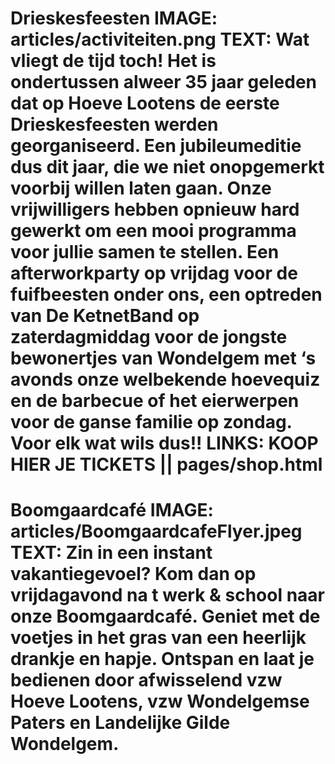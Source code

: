 Drieskesfeesten
IMAGE: articles/activiteiten.png
TEXT: Wat vliegt de tijd toch! Het is ondertussen alweer 35 jaar geleden dat op Hoeve Lootens de eerste Drieskesfeesten werden georganiseerd. Een jubileumeditie dus dit jaar, die we niet onopgemerkt voorbij willen laten gaan.
Onze vrijwilligers hebben opnieuw hard gewerkt om een mooi programma voor jullie samen te stellen. Een afterworkparty op vrijdag voor de fuifbeesten onder ons, een optreden van De KetnetBand op zaterdagmiddag voor de jongste bewonertjes van Wondelgem met ‘s avonds onze welbekende hoevequiz en de barbecue of het eierwerpen voor de ganse familie op zondag. Voor elk wat wils dus!!
LINKS: KOOP HIER JE TICKETS || pages/shop.html
==================================================
Boomgaardcafé
IMAGE: articles/BoomgaardcafeFlyer.jpeg
TEXT: Zin in een instant vakantiegevoel? Kom dan op vrijdagavond na t werk & school naar onze Boomgaardcafé.
Geniet met de voetjes in het gras van een heerlijk drankje en hapje. Ontspan en laat je bedienen door afwisselend vzw Hoeve Lootens, vzw Wondelgemse Paters en Landelijke Gilde Wondelgem.
==================================================
